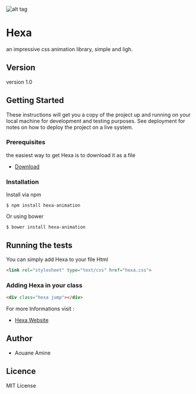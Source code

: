 ![alt tag](https://amine1107.github.io/Hexa/assets/logo.png)
# Hexa
an impressive css animation library, simple and ligh.
## Version 
version 1.0
## Getting Started 
These instructions will get you a copy of the project up and running on your local machine for development and testing purposes. See deployment for notes on how to deploy the project on a live system.

### Prerequisites

the easiest way to get Hexa is to download it as a file
* [Download](https://amine1107.github.io/Hexa/assets/hexa.css)
### Installation
Install via npm 
```
$ npm install hexa-animation
```
Or using bower
```
$ bower install hexa-animation
```

## Running the tests
You can simply add Hexa to your file Html
```html
<link rel="stylesheet" type="text/css" href="hexa.css"> 
```
### Adding Hexa in your class 
```html
<div class="hexa jump"></div>
```
For more Informations visit : 
* [Hexa Website](https://amine1107.github.io/Hexa/)
## Author
* Aouane Amine

## Licence 
MIT License
